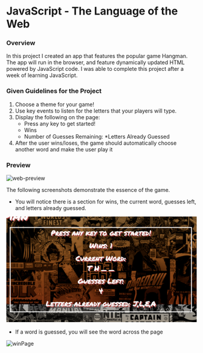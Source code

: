 # JavaScript - The Language of the Web

### Overview

In this project I created an app that features the popular game Hangman. The app will run in the browser, and feature dynamically updated HTML powered by JavaScript code. I was able to complete this project after a week of learning JavaScript. 

### Given Guidelines for the Project

1. Choose a theme for your game!
2. Use key events to listen for the letters that your players will type.
3. Display the following on the page:
    * Press any key to get started!
    * Wins
    * Number of Guesses Remaining:
    *Letters Already Guessed
4. After the user wins/loses, the game should automatically choose another word and make the user play it

### Preview

![web-preview](https://media.giphy.com/media/kNmKWaJX23vQ4/giphy.gif)

The following screenshots demonstrate the essence of the game. 

* You will notice there is a section for wins, the current word, guesses left, and letters already guessed.

![gameSection](assets/images/gameSection.png)

* If a word is guessed, you will see the word across the page

![winPage](assets/images/winPage.png)
